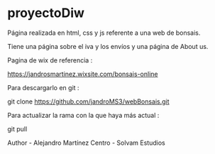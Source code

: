 # proyectoDiw

Página realizada en html, css y js referente a una web de bonsais.

Tiene una página sobre el iva y los envíos y una página de About us.

Pagina de wix de referencia : 

https://jandrosmartinez.wixsite.com/bonsais-online

Para descargarlo en git :

git clone https://github.com/jandroMS3/webBonsais.git

Para actualizar la rama con la que haya más actual :

git pull



Author - Alejandro Martínez
Centro  - Solvam Estudios
